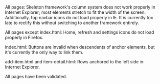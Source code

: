 All pages: Skeleton framework's column system does not work properly in Internet Explorer; most elements stretch to fit the width of the screen. Additionally, top navbar icons do not load properly in IE. It is currently too late to rectify this without switching to another framework entirely.

All pages except index.html: Home, refresh and settings icons do not load properly in Firefox.

index.html: Buttons are invalid when descendents of anchor elements, but it's currently the only way to link them.

add-item.html and item-detail.html: Rows anchored to the left side in Internet Explorer.

All pages have been validated.